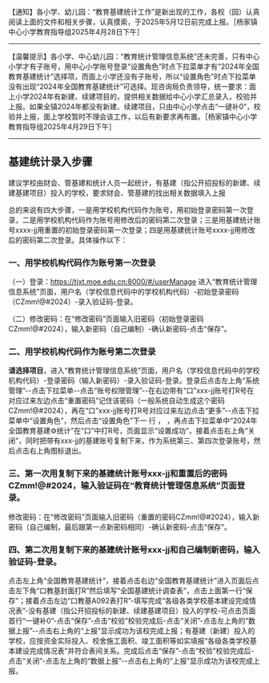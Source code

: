 【通知】各小学、幼儿园：“教育基建统计工作”是新出现的工作，各校（园）认真阅读上面的文件和相关步骤，认真摸索，于2025年5月12日前完成上报。［杨家镇中心小学教育指导组2025年4月28日下午］

------

【温馨提示】各小学、中心幼儿园：“教育统计管理信息系统”还未完善，只有中心小学才有子账号，用中心小学账号登录“设置角色”时点下拉菜单才有“2024年全国教育基建统计”选择项，而面上小学还没有子账号，所以“设置角色”时点下拉菜单没有出现“2024年全国教育基建统计”可选择。现咨询局负责领导，统一要求：面上小学2024年有新建、续建项目的，提供相关数据给中心小学汇总录入，校验并上报。如果全镇2024年都没有新建、续建项目，只由中心小学点击“一键补0”，校验并上报，面上学校暂时不理会该工作，以后有新要求再布置。［杨家镇中心小学教育指导组2025年4月29日下午］

------

## 基建统计录入步骤

建议学校由财会、管基建和统计人员一起统计，有基建（指公开招投标的新建、续建基建项目）投入的学校，要求财会、管基建的找出相关数据填入上报

总的来说有四大步骤，一是用学校机构代码作为账号，用初始登录密码第一次登录，二是用学校机构代码作为账号用修改后的密码第二次登录；三是用基建统计账号xxxx-jj用重置的初始登录密码第一次登录；四是用基建统计账号xxxx-jj用修改后的密码第二次登录。具体操作以下：

### 一、用学校机构代码作为账号第一次登录

（一）登录：https://tjxt.moe.edu.cn:8000/#/userManage 进入“教育统计管理信息系统”页面，用户名（学校信息代码中的学校机构代码）-初始登录密码（CZmm!@#2024）-录入验证码-登录。

（二）修改密码：在“修改密码”页面输入旧密码（初始登录密码CZmm!@#2024），输入新密码（自己编制）-确认新密码-点击“保存”。

### 二、用学校机构代码作为账号第二次登录

**请选择项目**，进入“教育统计管理信息系统”页面，用户名（学校信息代码中的学校机构代码）-登录密码（输入新密码）-录入验证码-登录。登录后点击左上角“系统管理”--点击下拉菜单--点击“账号权限管理”--在右边带有“口”xxx-jj账号打R号在对应过来左边点击“重置密码”记住该密码（一般系统自动生成这个密码CZmm!@#2024），再在“口”xxx-jj账号打R号对应过来左边点击“更多”--点击下拉菜单中“设置角色”，然后点击“设置角色”下一 行 ， ，再点击下拉菜单中“2024年全国教育基建⚙️统计”在“口”中打R号，页面显示“设置成功”，接着点击右上角“关闭”，同时把带有xxx-jj的基建账号复制下来，作为系统第三、第四次登录账号，然后点击右上角图标退出。

### 三、第一次用复制下来的基建统计账号xxx-jj和重置后的密码CZmm!@#2024，输入验证码在“教育统计管理信息系统”页面登录。

修改密码：在“修改密码”页面输入旧密码（重置的密码CZmm!@#2024），输入新密码（自己编制，最后跟第一点新密码相同）-确认新密码-点击“保存”。

### 四、第二次用复制下来的基建统计账号xxx-jj和自己编制新密码，输入验证码-登录。

点击左上角“全国教育基建统计”，接着点击右边“全国教育基建统计”进入页面后点击左下角“口教基封面打R”然后填写“全国基建统计调查表”，点击上面第一行“保存”；接着点击左边“口教基A092表打R”-填写完成“各级各类学校基本建设完成情况表”-没有基建（指公开招投标的新建、续建基建项目）投入的学校-可点击页面首行“一键补0”-点击“保存”-点击“校验”校验完成后-点击“关闭”-点击左上角的“数据上报”--点击右上角的“上报”显示成功为该校完成上报；有基建（新建）投入的学校，应按资金实际投入、校舍施工面积、竣工面积等如实填报“各级各类学校基本建设完成情况表”并符合表间关系。完成后点击“保存”-点击“校验”校验完成后-点击“关闭”-点击左上角的“数据上报”--点击右上角的“上报”显示成功为该校完成上报。